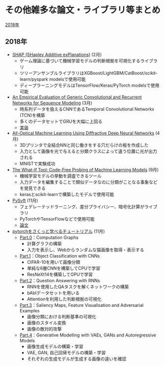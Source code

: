 # その他雑多な論文・ライブラリ等まとめ

[2018年](#2018年)

## 2018年

- [SHAP (SHapley Additive exPlanations)](https://github.com/slundberg/shap) (2月)
  - ゲーム理論に基づいて機械学習モデルの判断根拠を可視化するライブラリ
  - ツリーアンサンブルライブラリはXGBoost/LightGBM/CatBoost/scikit-learn/pyspark modelsで使用可能
  - ディープラーニングモデルはTensorFlow/Keras/PyTorch modelsで使用可能
- [An Empirical Evaluation of Generic Convolutional and Recurrent Networks for Sequence Modeling](https://arxiv.org/abs/1803.01271) (3月)
  - 時系列データを扱えるCNNであるTemporal Convolutional Networks (TCN)を構築
  - 多くのデータセットでGRUを大幅に上回る
  - [実装](https://github.com/locuslab/TCN)
- [All-Optical Machine Learning Using Diffractive Deep Neural Networks](https://arxiv.org/abs/1804.08711) (4月)
  - 3Dプリンタで全結合NNと同じ働きをする穴だらけの板を作成した
  - 入力として画像を光で与えると分類クラスによって違う位置に光が出力される
  - MNISTで実験成功
- [The What-If Tool: Code-Free Probing of Machine Learning Models](https://ai.googleblog.com/2018/09/the-what-if-tool-code-free-probing-of.html) (9月)
  - 機械学習モデルの挙動を調査できるツール
  - 入力データを編集することで類似データなのに分類がことなる事象などを発見できる
  - kerasとscikit-learnで構築したモデルで使用可能
- [PySyft](https://github.com/OpenMined/PySyft) (11月)
  - フェデレーテッドラーニング、差分プライバシー、暗号化計算がライブラリ
  - PyTorchやTensorFlowなどで使用可能
  - [論文](https://arxiv.org/abs/1811.04017)
- [pytorchをさくっと学べるチュートリアル](https://github.com/pukkapies/dl-imperial-maths/tree/master/pytorch-tutorial) (11月)
  - [Part.0](https://github.com/pukkapies/dl-imperial-maths/blob/master/pytorch-tutorial/0.%20Computation%20Graphs.ipynb)：Computation Graphs
    - 計算グラフの構築
    - 入力を表示し、Webからランダムな猫画像を取得・表示する
  - [Part.1](https://github.com/pukkapies/dl-imperial-maths/blob/master/pytorch-tutorial/1.%20Object%20Classification%20with%20CNNs.ipynb)：Object Classification with CNNs
    - CIFAR-10を用いて画像分類
    - 単純な6層CNNを構築してCPUで学習
    - ResNeXt14を構築してGPUで学習
  - [Part.2](https://github.com/pukkapies/dl-imperial-maths/blob/master/pytorch-tutorial/2.%20Question%20Answering%20with%20RNNs.ipynb)：Question Answering with RNNs
    - RNNを使用したQAタスクを解くネットワークの構築
    - bAbIデータセットを用いる
    - Attentionを利用した判断根拠の可視化
  - [Part.3](https://github.com/pukkapies/dl-imperial-maths/blob/master/pytorch-tutorial/3.%20Saliency%20Maps%2C%20Feature%20Visualisation%20and%20Adversarial%20Examples.ipynb)：Saliency Maps, Feature Visualisation and Adversarial Examples
    - 画像分類における判断基準の可視化
    - 画像のスタイル変換
    - 画像の敵対的攻撃
  - [Part.4](https://github.com/pukkapies/dl-imperial-maths/blob/master/pytorch-tutorial/4.%20Generative%20Modelling%20with%20VAEs%2C%20GANs%20and%20Autoregressive%20Models.ipynb)：Generative Modelling with VAEs, GANs and Autoregressive Models
    - 画像生成モデルの構築・学習
    - VAE, GAN, 自己回帰モデルの構築・学習
    - それぞれの生成モデルが生成する画像の違いを確認
